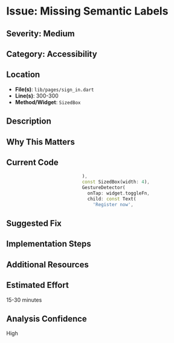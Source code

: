 # Issue: Missing Semantic Labels

## Severity: Medium

## Category: Accessibility

## Location
- **File(s)**: `lib/pages/sign_in.dart`
- **Line(s)**: 300-300
- **Method/Widget**: `SizedBox`

## Description


## Why This Matters


## Current Code
```dart
                            ),
                            const SizedBox(width: 4),
                            GestureDetector(
                              onTap: widget.toggleFn,
                              child: const Text(
                                'Register now',
```

## Suggested Fix


## Implementation Steps


## Additional Resources


## Estimated Effort
15-30 minutes

## Analysis Confidence
High
